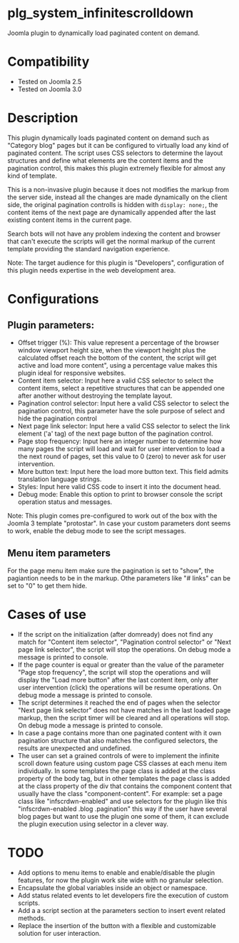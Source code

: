 # plg_system_infinitescrolldown

Joomla plugin to dynamically load paginated content on demand.

# Compatibility

* Tested on Joomla 2.5
* Tested on Joomla 3.0

# Description

This plugin dynamically loads paginated content on demand such as "Category blog" pages but it can be configured to virtually load any kind of paginated content. The script uses CSS selectors to determine the layout structures and define what elements are the content items and the pagination control, this makes this plugin extremely flexible for almost any kind of template.

This is a non-invasive plugin because it does not modifies the markup from the server side, instead all the changes are made dynamically on the client side, the original pagination controlls is hidden with <code>display: none;</code>, the content items of the next page are dynamically appended after the last existing content items in the current page.

Search bots will not have any problem indexing the content and browser that can't execute the scripts will get the normal markup of the current template providing the standard navigation experience.

Note: The target audience for this plugin is "Developers", configuration of this plugin needs expertise in the web development area.

# Configurations

## Plugin parameters:

* Offset trigger (%): This value represent a percentage of the browser window viewport height size, when the viewport height plus the calculated offset reach the bottom of the content, the script will get active and load more content", using a percentage value makes this plugin ideal for responsive websites.
* Content item selector: Input here a valid CSS selector to select the content items, select a repetitive structures that can be appended one after another without destroying the template layout.
* Pagination control selector: Input here a valid CSS selector to select the pagination control, this parameter have the sole purpose of select and hide the pagination control
* Next page link selector: Input here a valid CSS selector to select the link element ('a' tag) of the next page button of the pagination control.
* Page stop frequency: Input here an integer number to determine how many pages the script will load and wait for user intervention to load a the next round of pages, set this value to 0 (zero) to never ask for user intervention.
* More button text: Input here the load more button text. This field admits translation language strings.
* Styles: Input here valid CSS code to insert it into the document head.
* Debug mode: Enable this option to print to browser console the script operation status and messages.

Note: This plugin comes pre-configured to work out of the box with the Joomla 3 template "protostar". In case your custom parameters dont seems to work, enable the debug mode to see the script messages.

## Menu item parameters

For the page menu item make sure the pagination is set to "show", the pagiantion needs to be in the markup. Othe parameters like "# links" can be set to "0" to get them hide.

# Cases of use

* If the script on the initialization (after domready) does not find any match for "Content item selector", "Pagination control selector" or "Next page link selector", the script will stop the operations. On debug mode a message is printed to console.
* If the page counter is equal or greater than the value of the parameter "Page stop frequency", the script will stop the operations and will display the "Load more button" after the last content item, only after user intervention (click) the operations will be resume operations. On debug mode a message is printed to console.
* The script determines it reached the end of pages when the selector "Next page link selector" does not have matches in the last loaded page markup, then the script timer will be cleared and all operations will stop. On debug mode a message is printed to console.
* In case a page contains more than one paginated content with it own pagination structure that also matches the configured selectors, the results are unexpected and undefined.
* The user can set a grained controls of were to implement the infinite scroll down feature using custom page CSS classes at each menu item individually. In some templates the page class is added at the class property of the body tag, but in other templates the page class is added at the class property of the div that contains the component content that usually have the class "component-content". For example: set a page class like "infscrdwn-enabled" and use selectors for the plugin like this "infscrdwn-enabled .blog .pagination" this way if the user have several blog pages but want to use the plugin one some of them, it can exclude the plugin execution using selector in a clever way. 


# TODO

* Add options to menu items to enable and enable/disable the plugin features, for now the plugin work site wide with no granular selection.
* Encapsulate the global variables inside an object or namespace.
* Add status related events to let developers fire the execution of custom scripts.
* Add a a script section at the parameters section to insert event related methods.
* Replace the insertion of the button with a flexible and customizable solution for user interaction.








